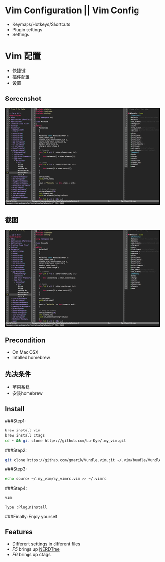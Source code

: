 # Vim Configuration || Vim Config
- Keymaps/Hotkeys/Shortcuts
- Plugin settings
- Settings

# Vim 配置
- 快捷键
- 插件配置
- 设置

## Screenshot
![](screenshot1.png)

## 截图
![](screenshot1.png)

## Precondition
- On Mac OSX
- Intalled homebrew

## 先决条件
- 苹果系统
- 安装homebrew 

## Install
###Step1:
```bash
brew install vim
brew install ctags
cd ~ && git clone https://github.com/Lu-Kye/.my_vim.git
```

###Step2:
```bash
git clone https://github.com/gmarik/Vundle.vim.git ~/.vim/bundle/Vundle.vim
```

###Step3:
```bash
echo source ~/.my_vim/my_vimrc.vim >> ~/.vimrc   
```    

###Step4:
```bash
vim
```
    Type :PluginInstall

###Finally:
    Enjoy yourself

## Features
- Different settings in different files
- *F5* brings up [NERDTree](https://github.com/scrooloose/nerdtree)
- *F6* brings up ctags
 
